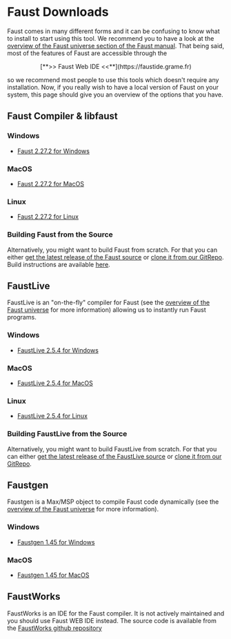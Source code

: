 # Faust Downloads

Faust comes in many different forms and it can be confusing to know what to install to start using this tool. We recommend you to have a look at the [overview of the Faust universe section of the Faust manual](https://faustdoc.grame.fr/manual/overview/). That being said, most of the features of Faust are accessible through the 

<center>[**>> Faust Web IDE <<**](https://faustide.grame.fr)</center>


so we recommend most people to use this tools which doesn't require any installation. Now, if you really wish to have a local version of Faust on your system, this page should give you an overview of the options that you have.

## Faust Compiler &amp; libfaust

### Windows

* [Faust 2.27.2 for Windows](https://github.com/grame-cncm/faust/releases/download/2.27.2/Faust-2.27.2-win64.exe)

### MacOS

* [Faust 2.27.2 for MacOS](https://github.com/grame-cncm/faust/releases/download/2.27.2/Faust-2.27.2.dmg)

### Linux

* [Faust 2.27.2 for Linux](https://github.com/grame-cncm/faust/releases/download/2.27.2/faust-2.27.2.tar.gz)

### Building Faust from the Source

Alternatively, you might want to build Faust from scratch. For that you can either [get the latest release of the Faust source](https://github.com/grame-cncm/faust/archive/2.27.2.zip) or [clone it from our GitRepo](https://github.com/grame-cncm/faust). Build instructions are available [here](https://github.com/grame-cncm/faust/wiki).

## FaustLive

FaustLive is an "on-the-fly" compiler for Faust (see the [overview of the Faust universe](https://faustdoc.grame.fr/manual/overview/) for more information) allowing us to instantly run Faust programs.

### Windows

* [FaustLive 2.5.4 for Windows](https://github.com/grame-cncm/faustlive/releases/download/2.5.4/FaustLive-2.5.4-win64.exe)

### MacOS

* [FaustLive 2.5.4 for MacOS](https://github.com/grame-cncm/faustlive/releases/download/2.5.4/FaustLive-2.5.4-osx.dmg)

### Linux

* [FaustLive 2.5.4 for Linux](https://github.com/grame-cncm/faustlive/releases/download/2.5.4/FaustLive-2.5.4.tar.gz)

### Building FaustLive from the Source

Alternatively, you might want to build FaustLive from scratch. For that you can either [get the latest release of the FaustLive source](https://github.com/grame-cncm/faustlive/archive/2.5.4.zip) or [clone it from our GitRepo](https://github.com/grame-cncm/faustlive).

## Faustgen

Faustgen is a Max/MSP object to compile Faust code dynamically (see the [overview of the Faust universe](https://faustdoc.grame.fr/manual/overview/) for more information).

### Windows

* [Faustgen 1.45 for Windows](https://github.com/grame-cncm/faust/releases/download/2.27.2/faustgen-1.45-win64.zip)

### MacOS

* [Faustgen 1.45 for MacOS](https://github.com/grame-cncm/faust/releases/download/2.27.2/faustgen-1.45-macosx.dmg)

## FaustWorks

FaustWorks is an IDE for the Faust compiler. It is not actively maintained and you should use Faust WEB IDE instead. The source code is available from the [FaustWorks github repository](https://github.com/grame-cncm/faustworks)
